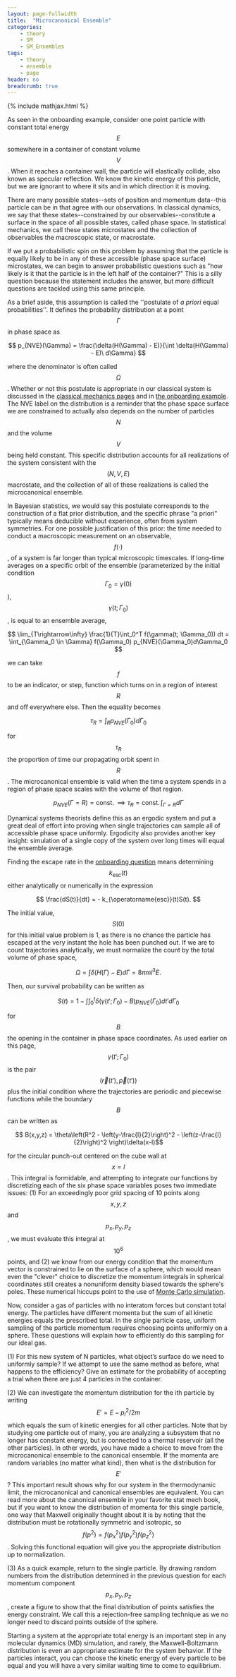 ```yaml
---
layout: page-fullwidth
title:  "Microcanonical Ensemble"
categories:
    - theory
    - SM
    - SM_Ensembles
tags:
    - theory
    - ensemble
    - page
header: no
breadcrumb: true
---
```


{% include mathjax.html %}

As seen in the onboarding example, consider one point particle with constant total energy $$E$$ somewhere in a container of constant volume $$V$$. When it reaches a container wall, the particle will elastically collide, also known as specular reflection. We know the kinetic energy of this particle, but we are ignorant to where it sits and in which direction it is moving. 

There are many possible states--sets of position and momentum data--this particle can be in that agree with our observations. In classical dynamics, we say that these states--constrained by our observables--constitute a surface in the space of all possible states, called phase space. In statistical mechanics, we call these states microstates and the collection of observables the macroscopic state, or macrostate.

If we put a probabilistic spin on this problem by assuming that the particle is equally likely to be in any of these accessible (phase space surface) microstates, we can begin to answer probabilistic questions such as "how likely is it that the particle is in the left half of the container?" This is a silly question because the statement includes the answer, but more difficult questions are tackled using this same principle. 

As a brief aside, this assumption is called the ''postulate of *a priori* equal probabilities''. It defines the probability distribution at a point $$\Gamma$$ in phase space as

$$ p_{NVE}(\Gamma) = \frac{\delta(H(\Gamma) - E)}{\int \delta(H(\Gamma) - E)\ d\Gamma} $$

where the denominator is often called $$\Omega$$. Whether or not this postulate is appropriate in our classical system is discussed in the [classical mechanics pages]({{site.url}}{{site.baseurl}}/theory/cm/cm_misc/dynamical_billiards.md) and in [the onboarding example]({{site.url}}{{site.baseurl}}/sop/new-students.md#all-together-now). The NVE label on the distribution is a reminder that the phase space surface we are constrained to actually also depends on the number of particles $$N$$ and the volume $$V$$ being held constant. This specific distribution accounts for all realizations of the system consistent with the $$(N,V,E)$$ macrostate, and the collection of all of these realizations is called the microcanonical ensemble.

In Bayesian statistics, we would say this postulate corresponds to the construction of a flat prior distribution, and the specific phrase "a priori" typically means deducible without experience, often from system symmetries. For one possible justification of this prior: the time needed to conduct a macroscopic measurement on an observable, $$f(\cdot)$$, of a system is far longer than typical microscopic timescales. If long-time averages on a specific orbit of the ensemble (parameterized by the initial condition $$\Gamma_0 = \gamma(0)$$), $$\gamma(t; \Gamma_0)$$, is equal to an ensemble average, 

$$ \lim_{T\rightarrow\infty} 
\frac{1}{T}\int_0^T f(\gamma(t; \Gamma_0)) dt = \int_{\Gamma_0 \in \Gamma} f(\Gamma_0) p_{NVE}(\Gamma_0)d\Gamma_0 $$

we can take $$f$$ to be an indicator, or step, function which turns on in a region of interest $$R$$ and off everywhere else. Then the equality becomes

$$ \tau_R = \int_R p_{NVE}(\Gamma_0)d\Gamma_0 $$

for $$\tau_R$$ the proportion of time our propagating orbit spent in $$R$$. The microcanonical ensemble is valid when the time a system spends in a region of phase space scales with the volume of that region.

$$ p_{NVE}(\Gamma = R) = \operatorname{const.} \implies \tau_R = \operatorname{const.}\int_{\Gamma = R} d\Gamma $$

Dynamical systems theorists define this as an ergodic system and put a great deal of effort into proving when single trajectories can sample all of accessible phase space uniformly. Ergodicity also provides another key insight: simulation of a single copy of the system over long times will equal the ensemble average.

Finding the escape rate in the [onboarding question]({{site.url}}{{site.baseurl}}/sop/new-students.md#all-together-now) means determining $$k_{\operatorname{esc}}(t)$$ either analytically or numerically in the expression

$$ \frac{dS(t)}{dt} = - k_{\operatorname{esc}}(t)S(t). $$

The initial value, $$S(0)$$ for this initial value problem is 1, as there is no chance the particle has escaped at the very instant the hole has been punched out. If we are to count trajectories analytically, we must normalize the count by the total volume of phase space,

$$ \Omega = \int \delta(H(\Gamma) - E) d\Gamma = 8\pi ml^3E. $$

Then, our survival probability can be written as

$$ S(t) = 1 - \int \int_0^t \delta(\gamma(t'; \Gamma_0) - B) p_{NVE}(\Gamma_0) dt' d\Gamma_0 $$

for $$B$$ the opening in the container in phase space coordinates. As used earlier on this page, $$\gamma(t'; \Gamma_0)$$ is the pair $$(\vec r(t'),\vec p(t'))$$ plus the initial condition where the trajectories are periodic and piecewise functions while the boundary $$B$$ can be written as

$$ B(x,y,z) = \theta\left(R^2 - \left(y-\frac{l}{2}\right)^2 - \left(z-\frac{l}{2}\right)^2 \right)\delta(x-l)$$

for the circular punch-out centered on the cube wall at $$x = l$$. This integral is formidable, and attempting to integrate our functions by discretizing each of the six phase space variables poses two immediate issues: (1) For an exceedingly poor grid spacing of 10 points along $$x,y,z$$ and $$p_x,p_y,p_z$$, we must evaluate this integral at $$10^6$$ points, and (2) we know from our energy condition that the momentum vector is constrained to lie on the surface of a sphere, which would mean even the "clever" choice to discretize the momentum integrals in spherical coordinates still creates a nonuniform density biased towards the sphere's poles. These numerical hiccups point to the use of [Monte Carlo simulation]({{site.url}}{{site.baseurl}}/theory/sm/monte-carlo).

Now, consider a gas of particles with no interatom forces but constant total energy.
The particles have different momenta but the sum of all kinetic energies equals the prescribed total. In the single particle case, uniform sampling of the particle momentum
requires choosing points uniformly on a sphere. These questions will explain how to efficiently do this sampling for our ideal gas. 

(1) For this new system of N particles, what object’s surface do we need to uniformly sample? If we attempt to use the same method as before, what happens to the efficiency? Give an estimate for the probability of accepting a trial when there are just 4 particles in the container.

(2) We can investigate the momentum distribution for the ith particle by writing $$ E' =  E - p_i^2/2m $$ which equals the sum of kinetic energies for all other particles. Note that by studying one particle out of many, you are analyzing a subsystem that no longer has constant energy, but is connected to a thermal reservoir (all the other particles). In other words, you have made a choice to move from the microcanonical ensemble to the canonical ensemble. If the momenta are random variables (no matter what kind), then what is the distribution for $$E'$$? This important result shows why for our system in the thermodynamic limit, the microcanonical and canonical ensembles are equivalent. You can read more about the canonical ensemble in your favorite stat mech book, but if you want to know the distribution of momenta for this single particle, one way that Maxwell originally thought about it is by noting that the distribution must be rotationally symmetric and isotropic, so $$f(p^2) = f(p_x^2)f(p_y^2)f(p_z^2)$$. Solving this functional equation will give you the appropriate distribution up to normalization.

(3) As a quick example, return to the single particle. By drawing random numbers from the distribution determined in the previous question for each momentum component $$p_x,p_y,p_z$$, create a figure to show that the final distribution of points satisfies the energy constraint. We call this a rejection-free sampling technique as we no longer need to discard points outside of the sphere.

Starting a system at the appropriate total energy is an important step in any molecular dynamics (MD) simulation, and rarely, the Maxwell-Boltzmann distribution is even an appropriate estimate for the system behavior. If the particles interact, you can choose the kinetic energy of every particle to be equal and you will have a very similar waiting time to come to equilibrium.